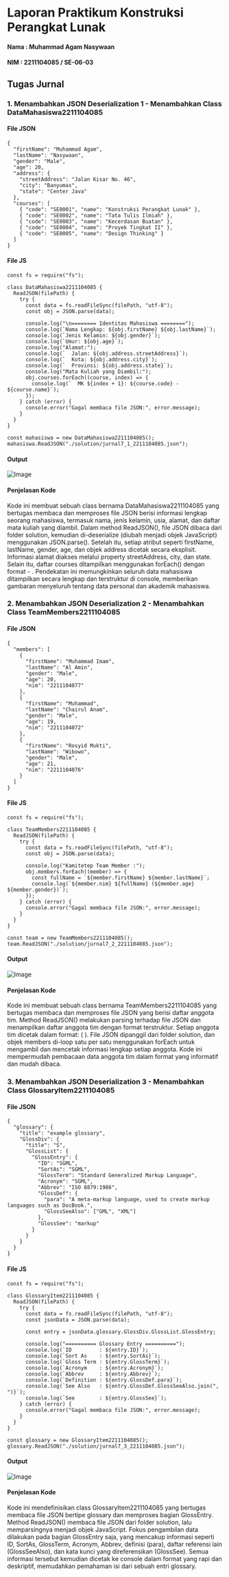 # Laporan Praktikum Konstruksi Perangkat Lunak
#### Nama : Muhammad Agam Nasywaan
#### NIM  : 2211104085 / SE-06-03

## Tugas Jurnal

### 1. Menambahkan JSON Deserialization 1 - Menambahkan Class DataMahasiswa2211104085

#### File JSON
```
{
  "firstName": "Muhammad Agam",
  "lastName": "Nasywaan",
  "gender": "Male",
  "age": 20,
  "address": {
    "streetAddress": "Jalan Kisar No. 46",
    "city": "Banyumas",
    "state": "Center Java"
  },
  "courses": [
    { "code": "SE0001", "name": "Konstruksi Perangkat Lunak" },
    { "code": "SE0002", "name": "Tata Tulis Ilmiah" },
    { "code": "SE0003", "name": "Kecerdasan Buatan" },
    { "code": "SE0004", "name": "Proyek Tingkat II" },
    { "code": "SE0005", "name": "Design Thinking" }
  ]
}
```

#### File JS
```
const fs = require("fs");

class DataMahasiswa2211104085 {
  ReadJSON(filePath) {
    try {
      const data = fs.readFileSync(filePath, "utf-8");
      const obj = JSON.parse(data);

      console.log("\n======== Identitas Mahasiswa ========");
      console.log(`Nama Lengkap: ${obj.firstName} ${obj.lastName}`);
      console.log(`Jenis Kelamin: ${obj.gender}`);
      console.log(`Umur: ${obj.age}`);
      console.log("Alamat:");
      console.log(`  Jalan: ${obj.address.streetAddress}`);
      console.log(`  Kota: ${obj.address.city}`);
      console.log(`  Provinsi: ${obj.address.state}`);
      console.log("Mata Kuliah yang Diambil:");
      obj.courses.forEach((course, index) => {
        console.log(`  MK ${index + 1}: ${course.code} - ${course.name}`);
      });
    } catch (error) {
      console.error("Gagal membaca file JSON:", error.message);
    }
  }
}

const mahasiswa = new DataMahasiswa2211104085();
mahasiswa.ReadJSON("./solution/jurnal7_1_2211104085.json");
```

#### Output
![Image](https://github.com/user-attachments/assets/03862fd4-86f6-4062-a3a2-f9185dbbcc4f)

#### Penjelasan Kode
Kode ini membuat sebuah class bernama DataMahasiswa2211104085 yang bertugas membaca dan memproses file JSON berisi informasi lengkap seorang mahasiswa, termasuk nama, jenis kelamin, usia, alamat, dan daftar mata kuliah yang diambil. Dalam method ReadJSON(), file JSON dibaca dari folder solution, kemudian di-deserialize (diubah menjadi objek JavaScript) menggunakan JSON.parse(). Setelah itu, setiap atribut seperti firstName, lastName, gender, age, dan objek address dicetak secara eksplisit. Informasi alamat diakses melalui property streetAddress, city, dan state. Selain itu, daftar courses ditampilkan menggunakan forEach() dengan format <kode mata kuliah> - <nama mata kuliah>. Pendekatan ini memungkinkan seluruh data mahasiswa ditampilkan secara lengkap dan terstruktur di console, memberikan gambaran menyeluruh tentang data personal dan akademik mahasiswa.


### 2. Menambahkan JSON Deserialization 2 - Menambahkan Class TeamMembers2211104085

#### File JSON
```
{
  "members": [
    {
      "firstName": "Muhammad Imam",
      "lastName": "Al Amin",
      "gender": "Male",
      "age": 20,
      "nim": "2211104077"
    },
    {
      "firstName": "Muhammad",
      "lastName": "Chairul Anam",
      "gender": "Male",
      "age": 19,
      "nim": "2211104072"
    },
    {
      "firstName": "Rosyid Mukti",
      "lastName": "Wibowo",
      "gender": "Male",
      "age": 21,
      "nim": "2211104076"
    }
  ]
}
```

#### File JS
```
const fs = require("fs");

class TeamMembers2211104085 {
  ReadJSON(filePath) {
    try {
      const data = fs.readFileSync(filePath, "utf-8");
      const obj = JSON.parse(data);

      console.log("Kamitetep Team Member :");
      obj.members.forEach((member) => {
        const fullName = `${member.firstName} ${member.lastName}`;
        console.log(`${member.nim} ${fullName} (${member.age} ${member.gender})`);
      });
    } catch (error) {
      console.error("Gagal membaca file JSON:", error.message);
    }
  }
}

const team = new TeamMembers2211104085();
team.ReadJSON("./solution/jurnal7_2_2211104085.json");
```

#### Output
![Image](https://github.com/user-attachments/assets/ccf9f4da-ae2e-443f-8ca3-d1e9464b8cde)

#### Penjelasan Kode
Kode ini membuat sebuah class bernama TeamMembers2211104085 yang bertugas membaca dan memproses file JSON yang berisi daftar anggota tim. Method ReadJSON() melakukan parsing terhadap file JSON dan menampilkan daftar anggota tim dengan format terstruktur. Setiap anggota tim dicetak dalam format: <nim> <firstName lastName> (<age> <gender>). File JSON dipanggil dari folder solution, dan objek members di-loop satu per satu menggunakan forEach untuk mengambil dan mencetak informasi lengkap setiap anggota. Kode ini mempermudah pembacaan data anggota tim dalam format yang informatif dan mudah dibaca.


### 3. Menambahkan JSON Deserialization 3 - Menambahkan Class GlossaryItem2211104085

#### File JSON
```
{
  "glossary": {
    "title": "example glossary",
    "GlossDiv": {
      "title": "S",
      "GlossList": {
        "GlossEntry": {
          "ID": "SGML",
          "SortAs": "SGML",
          "GlossTerm": "Standard Generalized Markup Language",
          "Acronym": "SGML",
          "Abbrev": "ISO 8879:1986",
          "GlossDef": {
            "para": "A meta-markup language, used to create markup languages such as DocBook.",
            "GlossSeeAlso": ["GML", "XML"]
          },
          "GlossSee": "markup"
        }
      }
    }
  }
}
```

#### File JS
```
const fs = require("fs");

class GlossaryItem2211104085 {
  ReadJSON(filePath) {
    try {
      const data = fs.readFileSync(filePath, "utf-8");
      const jsonData = JSON.parse(data);

      const entry = jsonData.glossary.GlossDiv.GlossList.GlossEntry;

      console.log("========== Glossary Entry ==========");
      console.log(`ID         : ${entry.ID}`);
      console.log(`Sort As    : ${entry.SortAs}`);
      console.log(`Gloss Term : ${entry.GlossTerm}`);
      console.log(`Acronym    : ${entry.Acronym}`);
      console.log(`Abbrev     : ${entry.Abbrev}`);
      console.log(`Definition : ${entry.GlossDef.para}`);
      console.log(`See Also   : ${entry.GlossDef.GlossSeeAlso.join(", ")}`);
      console.log(`See        : ${entry.GlossSee}`);
    } catch (error) {
      console.error("Gagal membaca file JSON:", error.message);
    }
  }
}

const glossary = new GlossaryItem2211104085();
glossary.ReadJSON("./solution/jurnal7_3_2211104085.json");
```

#### Output
![Image](https://github.com/user-attachments/assets/14d1adda-1035-4671-93c2-146b84c40db0)

#### Penjelasan Kode
Kode ini mendefinisikan class GlossaryItem2211104085 yang bertugas membaca file JSON bertipe glossary dan memproses bagian GlossEntry. Method ReadJSON() membaca file JSON dari folder solution, lalu memparsingnya menjadi objek JavaScript. Fokus pengambilan data dilakukan pada bagian GlossEntry saja, yang mencakup informasi seperti ID, SortAs, GlossTerm, Acronym, Abbrev, definisi (para), daftar referensi lain (GlossSeeAlso), dan kata kunci yang direferensikan (GlossSee). Semua informasi tersebut kemudian dicetak ke console dalam format yang rapi dan deskriptif, memudahkan pemahaman isi dari sebuah entri glossary.